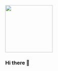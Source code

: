 <img src="https://raw.githubusercontent.com/do-io/dbd-gatsby-multilang/master/src/images/logo-DbD_2020_red_dk.svg?token=AABZPPWULK6FTDFZ6ACVQNS7GXHJG" width="150" align="center">

### Hi there 👋

<!--
**do-io/do-io** is a ✨ _special_ ✨ repository because its `README.md` (this file) appears on your GitHub profile.

Here are some ideas to get you started:

- 🔭 I’m currently working on ...
- 🌱 I’m currently learning ...
- 👯 I’m looking to collaborate on ...
- 🤔 I’m looking for help with ...
- 💬 Ask me about ...
- 📫 How to reach me: ...
- 😄 Pronouns: ...
- ⚡ Fun fact: ...
-->
